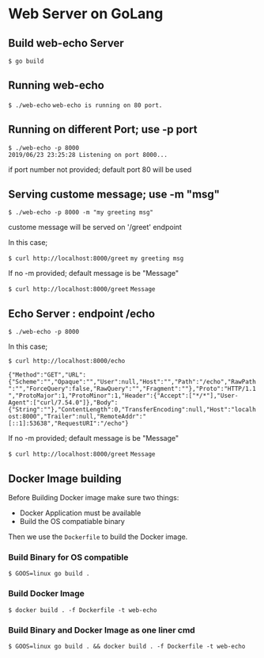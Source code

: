 # Web Server on GoLang

## Build web-echo Server

  `$ go build`

## Running web-echo

  `$ ./web-echo` 
  `web-echo is running on 80 port.`

## Running on different Port; use -p port

  `$ ./web-echo -p 8000`                     
  `2019/06/23 23:25:28 Listening on port 8000...`

if port number not provided; default port 80 will be used

## Serving custome message; use -m "msg"

  `$ ./web-echo -p 8000 -m "my greeting msg"`

custome message will be served on '/greet' endpoint

In this case;

  `$ curl http://localhost:8000/greet`
  `my greeting msg   `                                                                                                        

If no -m provided; default message is be "Message"

  `$ curl http://localhost:8000/greet`
  `Message   `


## Echo Server : endpoint /echo

  `$ ./web-echo -p 8000 `

In this case; 

  `$ curl http://localhost:8000/echo`

  `{"Method":"GET","URL":{"Scheme":"","Opaque":"","User":null,"Host":"","Path":"/echo","RawPath":"","ForceQuery":false,"RawQuery":"","Fragment":""},"Proto":"HTTP/1.1","ProtoMajor":1,"ProtoMinor":1,"Header":{"Accept":["*/*"],"User-Agent":["curl/7.54.0"]},"Body":{"String":""},"ContentLength":0,"TransferEncoding":null,"Host":"localhost:8000","Trailer":null,"RemoteAddr":"[::1]:53638","RequestURI":"/echo"}`                                                                                                      

If no -m provided; default message is be "Message"

  `$ curl http://localhost:8000/greet`
  `Message  `
  
## Docker Image building

  Before Building Docker image make sure two things:
  - Docker Application must be available
  - Build the OS compatiable binary
  
  Then we use the `Dockerfile` to build the Docker image.

### Build Binary for OS compatible 

  `$ GOOS=linux go build . `
  
### Build Docker Image

  `$ docker build . -f Dockerfile -t web-echo`
  
### Build Binary and Docker Image as one liner cmd

  `$ GOOS=linux go build . && docker build . -f Dockerfile -t web-echo`
  
